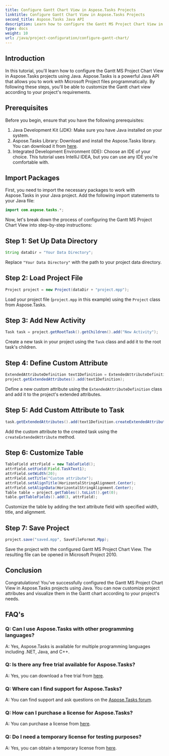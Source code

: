 ```yaml
---
title: Configure Gantt Chart View in Aspose.Tasks Projects
linktitle: Configure Gantt Chart View in Aspose.Tasks Projects
second_title: Aspose.Tasks Java API
description: Learn how to configure the Gantt MS Project Chart View in Aspose.Tasks using Java. Customize project and visualize them in the Gantt chart with step-by-step.
type: docs
weight: 10
url: /java/project-configuration/configure-gantt-chart/
---
```

## Introduction
In this tutorial, you'll learn how to configure the Gantt MS Project Chart View in Aspose.Tasks projects using Java. Aspose.Tasks is a powerful Java API that allows you to work with Microsoft Project files programmatically. By following these steps, you'll be able to customize the Gantt chart view according to your project's requirements.
## Prerequisites
Before you begin, ensure that you have the following prerequisites:
1. Java Development Kit (JDK): Make sure you have Java installed on your system.
2. Aspose.Tasks Library: Download and install the Aspose.Tasks library. You can download it from [here](https://releases.aspose.com/tasks/java/).
3. Integrated Development Environment (IDE): Choose an IDE of your choice. This tutorial uses IntelliJ IDEA, but you can use any IDE you're comfortable with.
## Import Packages
First, you need to import the necessary packages to work with Aspose.Tasks in your Java project. Add the following import statements to your Java file:
```java
import com.aspose.tasks.*;
```
Now, let's break down the process of configuring the Gantt MS Project Chart View into step-by-step instructions:
## Step 1: Set Up Data Directory
```java
String dataDir = "Your Data Directory";
```
Replace `"Your Data Directory"` with the path to your project data directory.
## Step 2: Load Project File
```java
Project project = new Project(dataDir + "project.mpp");
```
Load your project file (`project.mpp` in this example) using the `Project` class from Aspose.Tasks.
## Step 3: Add New Activity
```java
Task task = project.getRootTask().getChildren().add("New Activity");
```
Create a new task in your project using the `Task` class and add it to the root task's children.
## Step 4: Define Custom Attribute
```java
ExtendedAttributeDefinition text1Definition = ExtendedAttributeDefinition.createTaskDefinition(ExtendedAttributeTask.Text1, null);
project.getExtendedAttributes().add(text1Definition);
```
Define a new custom attribute using the `ExtendedAttributeDefinition` class and add it to the project's extended attributes.
## Step 5: Add Custom Attribute to Task
```java
task.getExtendedAttributes().add(text1Definition.createExtendedAttribute("Activity attribute"));
```
Add the custom attribute to the created task using the `createExtendedAttribute` method.
## Step 6: Customize Table
```java
TableField attrField = new TableField();
attrField.setField(Field.TaskText1);
attrField.setWidth(20);
attrField.setTitle("Custom attribute");
attrField.setAlignTitle(HorizontalStringAlignment.Center);
attrField.setAlignData(HorizontalStringAlignment.Center);
Table table = project.getTables().toList().get(0);
table.getTableFields().add(3, attrField);
```
Customize the table by adding the text attribute field with specified width, title, and alignment.
## Step 7: Save Project
```java
project.save("saved.mpp", SaveFileFormat.Mpp);
```
Save the project with the configured Gantt MS Project Chart View. The resulting file can be opened in Microsoft Project 2010.
## Conclusion
Congratulations! You've successfully configured the Gantt MS Project Chart View in Aspose.Tasks projects using Java. You can now customize project attributes and visualize them in the Gantt chart according to your project's needs.
## FAQ's
### Q: Can I use Aspose.Tasks with other programming languages?
A: Yes, Aspose.Tasks is available for multiple programming languages including .NET, Java, and C++.
### Q: Is there any free trial available for Aspose.Tasks?
A: Yes, you can download a free trial from [here](https://releases.aspose.com/).
### Q: Where can I find support for Aspose.Tasks?
A: You can find support and ask questions on the [Aspose.Tasks forum](https://forum.aspose.com/c/tasks/15).
### Q: How can I purchase a license for Aspose.Tasks?
A: You can purchase a license from [here](https://purchase.aspose.com/buy).
### Q: Do I need a temporary license for testing purposes?
A: Yes, you can obtain a temporary license from [here](https://purchase.aspose.com/temporary-license/).
